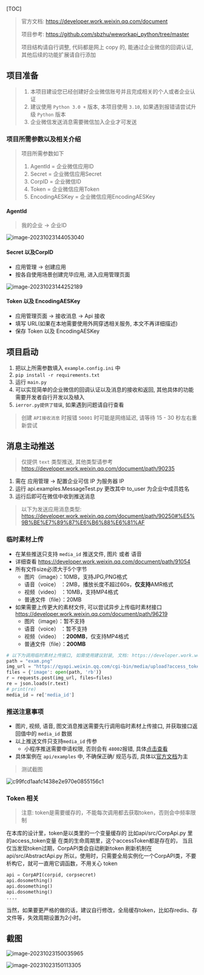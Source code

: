 [TOC]

> 官方文档: https://developer.work.weixin.qq.com/document
> 
> 项目参考: https://github.com/sbzhu/weworkapi_python/tree/master
> 
> 项目结构请自行调整, 代码都是网上 copy 的, 能通过企业微信的回调认证, 其他后续的功能扩展请自行添加

## 项目准备

> 1. 本项目建设您已经创建好企业微信账号并且完成相关的个人或者企业认证
> 2. 建议使用 `Python 3.0 +` 版本, 本项目使用 `3.10`, 如果遇到报错请尝试升级 `Python` 版本
> 3. 企业微信发送消息需要微信加入企业才可发送

### 项目所需参数以及相关介绍

> 项目所需参数如下
>
> 1. AgentId = 企业微信应用ID
> 2. Secret = 企业微信应用Secret
> 3. CorpID = 企业微信ID
> 4. Token = 企业微信应用Token
> 5. EncodingAESKey = 企业微信应用EncodingAESKey

#### AgentId

> 我的企业 -> 企业ID

![image-20231023144053040](https://qiniu.waite.wang/202310231440734.png)

#### Secret 以及CorpID

+ 应用管理 -> 创建应用
+ 按各自使用场景创建完毕应用, 进入应用管理页面

![image-20231023144252189](https://qiniu.waite.wang/202310231442994.png)

#### Token 以及 EncodingAESKey

+ 应用管理页面 -> 接收消息 -> Api 接收
+ 填写 URL(如果在本地需要使用外网穿透相关服务, 本文不再详细描述)
+ 保存 Token 以及 EncodingAESKey

## 项目启动

1. 把以上所需参数填入 `example.config.ini` 中
2. `pip install -r requirements.txt`
3. 运行 `main.py`
4. 可以实现简单的企业微信的回调认证以及消息的接收和返回, 其他具体的功能需要开发者自行开发以及植入
5. `ierror.py提供了错误`, 如果遇到问题请自行查看



> 创建 `API接收消息` 时报错 `50001` 时可能是网络延迟, 请等待 15 - 30 秒左右重新尝试



## 消息主动推送

> 仅提供 `text` 类型推送, 其他类型请参考 https://developer.work.weixin.qq.com/document/path/90235

1. 需在 应用管理 -> 配置企业可信 IP 为服务器 IP
2. 运行 api.examples.MessageTest.py 更改其中 to_user 为企业中成员姓名
3. 运行后即可在微信中收到推送消息

> 以下为发送应用消息类型: https://developer.work.weixin.qq.com/document/path/90250#%E5%9B%BE%E7%89%87%E6%B6%88%E6%81%AF
### 临时素材上传

+ 在某些推送只支持 `media_id` 推送文件, 图片 或者 语音
+ 详细查看 https://developer.work.weixin.qq.com/document/path/91054
+ 所有文件size必须大于5个字节
  - 图片（image）：10MB，支持JPG,PNG格式
  - 语音（voice） ：2MB，播放长度不超过60s，**仅支持**AMR格式
  - 视频（video） ：10MB，支持MP4格式
  - 普通文件（file）：20MB
+ 如果需要上传更大的素材文件, 可以尝试异步上传临时素材接口 https://developer.work.weixin.qq.com/document/path/96219
  - 图片（image）：暂不支持
  + 语音（voice） ：暂不支持
  + 视频（video） ：**200MB**，仅支持MP4格式
  + 普通文件（file）：**200MB**

```python
# 以下为调用临时素材上传接口, 如需使用建议封装, 文档: https://developer.work.weixin.qq.com/document/path/90253
path = "exam.png"
img_url = "https://qyapi.weixin.qq.com/cgi-bin/media/upload?access_token{}&type=image".format(api.getAccessToken())
files = {'image': open(path, 'rb')}
r = requests.post(img_url, files=files)
re = json.loads(r.text)
# print(re)
media_id = re['media_id']
```

### 推送注意事项

+ 图片, 视频, 语音, 图文消息推送需要先行调用临时素材上传接口, 并获取接口返回值中的 `media_id` 数据
+ 以上推送文件只支持`media_id` 传参
  + 小程序推送需要申请权限, 否则会有 `48002`报错, 具体[点击查看](https://developer.work.weixin.qq.com/devtool/query?e=48002)
+ 具体案例在 `api/examples` 中, 不确保正确/ 规范与否, 具体以[官方文档](https://developer.work.weixin.qq.com/document/path/90235)为主

> 测试截图

![c99fcd1aafc1438e2e970e0855156c1](https://qiniu.waite.wang/202310242128667.jpg)

### Token 相关


>注意:
> token是需要缓存的，不能每次调用都去获取token，否则会中频率限制

在本库的设计里，token是以类里的一个变量缓存的
比如api/src/CorpApi.py 里的access_token变量
在类的生命周期里，这个accessToken都是存在的， 当且仅当发现token过期，CorpAPI类会自动刷新token
刷新机制在 api/src/AbstractApi.py
所以，使用时，只需要全局实例化一个CorpAPI类，不要析构它，就可一直用它调函数，不用关心 token

```python
api = CorpAPI(corpid, corpsecret)
api.dosomething()
api.dosomething()
api.dosomething()
....
```
当然，如果要更严格的做的话，建议自行修改，全局缓存token，比如存redis、存文件等，失效周期设置为2小时。

## 截图

![image-20231023150035965](https://qiniu.waite.wang/202310231500336.png)

![image-20231023150113305](https://qiniu.waite.wang/202310231501014.png)

​    

